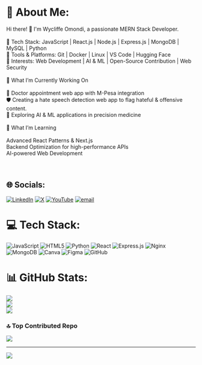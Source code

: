 # 💫 About Me:
Hi there! 👋 I'm Wycliffe Omondi, a passionate MERN Stack Developer.<br><br>🔹 Tech Stack: JavaScript | React.js | Node.js | Express.js | MongoDB | MySQL | Python<br>🔹 Tools & Platforms: Git | Docker | Linux | VS Code | Hugging Face<br>🔹 Interests: Web Development | AI & ML | Open-Source Contribution | Web Security<br><br>🎯 What I’m Currently Working On<br><br>    🚀 Doctor appointment web app with M-Pesa integration<br>    🛡️ Creating a hate speech detection web app to flag hateful & offensive content.<br>    🤖 Exploring AI & ML applications in precision medicine<br><br>🌱 What I’m Learning<br><br>    Advanced React Patterns & Next.js<br>    Backend Optimization for high-performance APIs<br>    AI-powered Web Development<br><br><br>


## 🌐 Socials:
[![LinkedIn](https://img.shields.io/badge/LinkedIn-%230077B5.svg?logo=linkedin&logoColor=white)](https://linkedin.com/in/wycliffe-omondi-933601266) [![X](https://img.shields.io/badge/X-black.svg?logo=X&logoColor=white)](https://x.com/@OdhiamboWy66854) [![YouTube](https://img.shields.io/badge/YouTube-%23FF0000.svg?logo=YouTube&logoColor=white)](https://youtube.com/@OdhiamboWycliffe-z4f) [![email](https://img.shields.io/badge/Email-D14836?logo=gmail&logoColor=white)](mailto:omondiwycliffe2222@gmail.com) 

# 💻 Tech Stack:
![JavaScript](https://img.shields.io/badge/javascript-%23323330.svg?style=for-the-badge&logo=javascript&logoColor=%23F7DF1E) ![HTML5](https://img.shields.io/badge/html5-%23E34F26.svg?style=for-the-badge&logo=html5&logoColor=white) ![Python](https://img.shields.io/badge/python-3670A0?style=for-the-badge&logo=python&logoColor=ffdd54) ![React](https://img.shields.io/badge/react-%2320232a.svg?style=for-the-badge&logo=react&logoColor=%2361DAFB) ![Express.js](https://img.shields.io/badge/express.js-%23404d59.svg?style=for-the-badge&logo=express&logoColor=%2361DAFB) ![Nginx](https://img.shields.io/badge/nginx-%23009639.svg?style=for-the-badge&logo=nginx&logoColor=white) ![MongoDB](https://img.shields.io/badge/MongoDB-%234ea94b.svg?style=for-the-badge&logo=mongodb&logoColor=white) ![Canva](https://img.shields.io/badge/Canva-%2300C4CC.svg?style=for-the-badge&logo=Canva&logoColor=white) ![Figma](https://img.shields.io/badge/figma-%23F24E1E.svg?style=for-the-badge&logo=figma&logoColor=white) ![GitHub](https://img.shields.io/badge/github-%23121011.svg?style=for-the-badge&logo=github&logoColor=white)
# 📊 GitHub Stats:
![](https://github-readme-stats.vercel.app/api?username=odhiambow2354&theme=dark&hide_border=false&include_all_commits=false&count_private=false)<br/>
![](https://github-readme-streak-stats.herokuapp.com/?user=odhiambow2354&theme=dark&hide_border=false)<br/>
![](https://github-readme-stats.vercel.app/api/top-langs/?username=odhiambow2354&theme=dark&hide_border=false&include_all_commits=false&count_private=false&layout=compact)

### 🔝 Top Contributed Repo
![](https://github-contributor-stats.vercel.app/api?username=odhiambow2354&limit=5&theme=dark&combine_all_yearly_contributions=true)

---
[![](https://visitcount.itsvg.in/api?id=odhiambow2354&icon=0&color=0)](https://visitcount.itsvg.in)

<!-- Proudly created with GPRM ( https://gprm.itsvg.in ) -->
